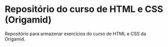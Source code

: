 # Repositório do curso de HTML e CSS (Origamid)

Repositório para armazenar exercícios do curso de HTML e CSS da Origamid.
